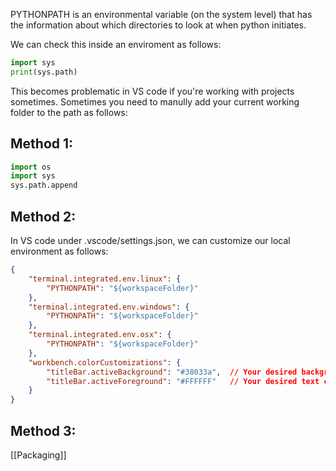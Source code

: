 PYTHONPATH is an environmental variable (on the system level) that has the information about which directories to look at when python initiates.

We can check this inside an enviroment as follows:
```python
import sys
print(sys.path)
```

This becomes problematic in VS code if you're working with projects sometimes.
Sometimes you need to manully add your current working folder to the path as follows:

## Method 1:
```python
import os 
import sys
sys.path.append

```

## Method 2:
In VS code under .vscode/settings.json,
we can customize our local environment as follows:
```json
{
    "terminal.integrated.env.linux": {
        "PYTHONPATH": "${workspaceFolder}"
    },
    "terminal.integrated.env.windows": {
        "PYTHONPATH": "${workspaceFolder}"
    },
    "terminal.integrated.env.osx": {
        "PYTHONPATH": "${workspaceFolder}"
    },
    "workbench.colorCustomizations": {
        "titleBar.activeBackground": "#38033a",  // Your desired background color
        "titleBar.activeForeground": "#FFFFFF"   // Your desired text color
    }
}
```

## Method 3:

[[Packaging]]